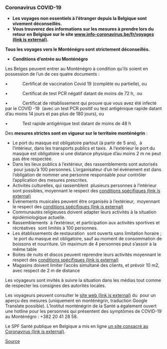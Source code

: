 ### **Coronavirus COVID-19**

*   **Les voyages non essentiels à l’étranger depuis la Belgique sont vivement déconseillés.**
*   **Vous trouverez des informations sur les mesures à prendre lors du retour en Belgique sur le site [www.info-coronavirus.be/fr/voyages (link is external)](http://www.info-coronavirus.be/fr/voyages).**

**Tous les voyages vers le Monténégro sont strictement déconseillés.** 

*   **Conditions d’entrée au Monténégro**

Les Belges peuvent entrer au Monténégro à condition qu’ils soient en possession de l’un de ces quatre documents :

•            Certificat de vaccination Covid 19 (complète ou partielle), ou

•            Certificat de test PCR négatif datant de moins de 72 h,  ou

•            Certificat de rétablissement qui prouve que vous avez été infecté par le COVID -19  (avec un test PCR positif ou test antigénique rapide datant d’au moins 14 jours et pas plus de 180 jours), ou

•            Test rapide antigénique test datant de moins de 48 h

Des **mesures strictes sont en vigueur sur le territoire monténégrin** :

*   Le port du masque est obligatoire partout (à partir de 5 ans),  à l’intérieur, dans les transports publics et taxis.  A l’extérieur le port du masque est obligatoire si une distance physique d’au moins 2 m ne peut pas être respectée.
*   Dans les lieux publics à l’extérieur, des rassemblements sont autorisés  pour jusqu’à 100 personnes. L’organisateur d’un tel événement est dans l’obligation de nommer une personne responsable pour contrôler l’application des mesures prescrites.
*   Activités culturelles, qui rassemblent  plusieurs personnes à l’intérieur sont possibles, moyennant le respect des [conditions spécifiques (link is external)](https://www.ijzcg.me/me/savjeti/covid-19)
*   Evènements musicales peuvent être organisés à l’extérieur,  moyennant le respect des [conditions spécifiques (link is external)](https://www.ijzcg.me/me/savjeti/covid-19)
*   Communautés religieuses doivent adapter leurs activités à la situation épidémiologique actuelle.
*   Rassemblements  à l’extérieur, et participation aux activités sportives et récréatives  sont limités à 100 personnes.
*   Les établissements de restauration  sont ouverts sans limitation horaire ;  le port du masque est obligatoire, sauf au moment de consommation de boissons et nourriture. Un maximum de 4 personnes peut s’assoir à la même table
*   Boites de nuits et discos peuvent reprendre leurs activités moyennant le respect des [conditions spécifiques (link is external)](https://www.ijzcg.me/me/savjeti/covid-19)
*   Magasins doivent limiter l’accès simultané des clients, et prévoir 10 m2, avec respect de 2 m de distance

Les voyageurs sont invités à suivre la situation dans les médias tout comme de respecter les consignes des autorités locales.

Les voyageurs peuvent consulter le [site web (link is external)](https://www.covidodgovor.me/) du  pour un aperçu des mesures (uniquement en monténégrin, traduction Google Translate possible). L’Institut monténégrin de la Santé a également ouvert une hotline pour les personnes qui présentent des symptômes de COVID-19 au Monténégro : +382 20 41 28 58.

Le SPF Santé publique en Belgique a mis en ligne [un site consacré au Coronavirus (link is external)](http://www.info-coronavirus.be/fr).

[Source](https://diplomatie.belgium.be/fr/Services/voyager_a_letranger/conseils_par_destination/montenegro)